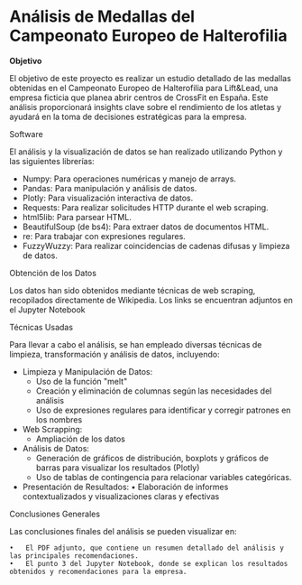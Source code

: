 # **Análisis de Medallas del Campeonato Europeo de Halterofilia** 

**Objetivo**

El objetivo de este proyecto es realizar un estudio detallado de las medallas obtenidas en el Campeonato Europeo de Halterofilia para Lift&Lead, una empresa ficticia que planea abrir centros de CrossFit en España. Este análisis proporcionará insights clave sobre el rendimiento de los atletas y ayudará en la toma de decisiones estratégicas para la empresa.

Software 

El análisis y la visualización de datos se han realizado utilizando Python y las siguientes librerías:

- Numpy: Para operaciones numéricas y manejo de arrays.
- Pandas: Para manipulación y análisis de datos.
- Plotly: Para visualización interactiva de datos.
- Requests: Para realizar solicitudes HTTP durante el web scraping.
- html5lib: Para parsear HTML.
- BeautifulSoup (de bs4): Para extraer datos de documentos HTML.
- re: Para trabajar con expresiones regulares.
- FuzzyWuzzy: Para realizar coincidencias de cadenas difusas y limpieza de datos.

Obtención de los Datos

Los datos han sido obtenidos mediante técnicas de web scraping, recopilados directamente de Wikipedia. Los links se encuentran adjuntos en el Jupyter Notebook

Técnicas Usadas

Para llevar a cabo el análisis, se han empleado diversas técnicas de limpieza, transformación y análisis de datos, incluyendo:

- Limpieza y Manipulación de Datos:
  * Uso de la función "melt"
  * Creación y eliminación de columnas según las necesidades del análisis
  * Uso de expresiones regulares para identificar y corregir patrones en los nombres
- Web Scrapping:
  * Ampliación de los datos
- Análisis de Datos:
	* Generación de gráficos de distribución, boxplots y gráficos de barras para visualizar los resultados (Plotly)
  * Uso de tablas de contingencia para relacionar variables categóricas.
- Presentación de Resultados:
	•	Elaboración de informes contextualizados y visualizaciones claras y efectivas

Conclusiones Generales

Las conclusiones finales del análisis se pueden visualizar en:

	•	El PDF adjunto, que contiene un resumen detallado del análisis y las principales recomendaciones.
	•	El punto 3 del Jupyter Notebook, donde se explican los resultados obtenidos y recomendaciones para la empresa.

